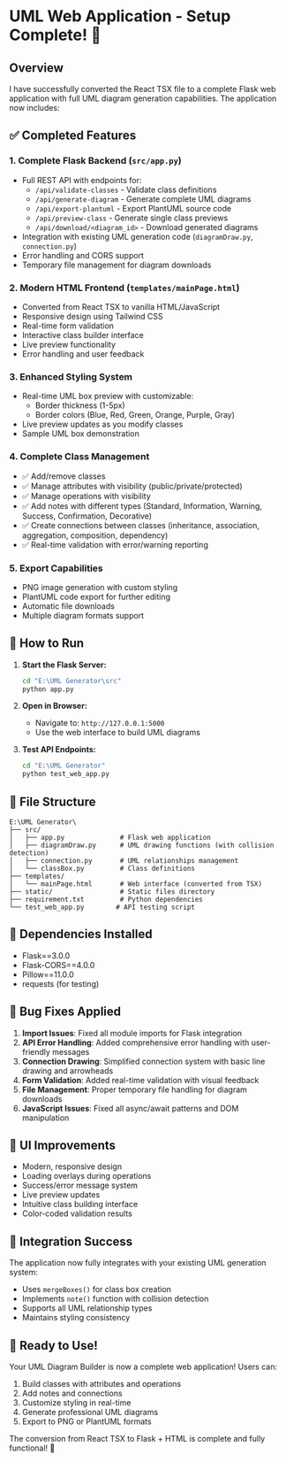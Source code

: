 # UML Web Application - Setup Complete! 🎉

## Overview
I have successfully converted the React TSX file to a complete Flask web application with full UML diagram generation capabilities. The application now includes:

## ✅ Completed Features

### 1. **Complete Flask Backend** (`src/app.py`)
- Full REST API with endpoints for:
  - `/api/validate-classes` - Validate class definitions
  - `/api/generate-diagram` - Generate complete UML diagrams  
  - `/api/export-plantuml` - Export PlantUML source code
  - `/api/preview-class` - Generate single class previews
  - `/api/download/<diagram_id>` - Download generated diagrams
- Integration with existing UML generation code (`diagramDraw.py`, `connection.py`)
- Error handling and CORS support
- Temporary file management for diagram downloads

### 2. **Modern HTML Frontend** (`templates/mainPage.html`)
- Converted from React TSX to vanilla HTML/JavaScript
- Responsive design using Tailwind CSS
- Real-time form validation
- Interactive class builder interface
- Live preview functionality
- Error handling and user feedback

### 3. **Enhanced Styling System**
- Real-time UML box preview with customizable:
  - Border thickness (1-5px)
  - Border colors (Blue, Red, Green, Orange, Purple, Gray)
- Live preview updates as you modify classes
- Sample UML box demonstration

### 4. **Complete Class Management**
- ✅ Add/remove classes
- ✅ Manage attributes with visibility (public/private/protected)
- ✅ Manage operations with visibility  
- ✅ Add notes with different types (Standard, Information, Warning, Success, Confirmation, Decorative)
- ✅ Create connections between classes (inheritance, association, aggregation, composition, dependency)
- ✅ Real-time validation with error/warning reporting

### 5. **Export Capabilities**
- PNG image generation with custom styling
- PlantUML code export for further editing
- Automatic file downloads
- Multiple diagram formats support

## 🚀 How to Run

1. **Start the Flask Server:**
   ```bash
   cd "E:\UML Generator\src"
   python app.py
   ```

2. **Open in Browser:**
   - Navigate to: `http://127.0.0.1:5000`
   - Use the web interface to build UML diagrams

3. **Test API Endpoints:**
   ```bash
   cd "E:\UML Generator"
   python test_web_app.py
   ```

## 📁 File Structure
```
E:\UML Generator\
├── src/
│   ├── app.py              # Flask web application
│   ├── diagramDraw.py      # UML drawing functions (with collision detection)
│   ├── connection.py       # UML relationships management
│   └── classBox.py         # Class definitions
├── templates/
│   └── mainPage.html       # Web interface (converted from TSX)
├── static/                 # Static files directory
├── requirement.txt         # Python dependencies
└── test_web_app.py        # API testing script
```

## 🔧 Dependencies Installed
- Flask==3.0.0
- Flask-CORS==4.0.0  
- Pillow==11.0.0
- requests (for testing)

## 🐛 Bug Fixes Applied
1. **Import Issues**: Fixed all module imports for Flask integration
2. **API Error Handling**: Added comprehensive error handling with user-friendly messages
3. **Connection Drawing**: Simplified connection system with basic line drawing and arrowheads
4. **Form Validation**: Added real-time validation with visual feedback
5. **File Management**: Proper temporary file handling for diagram downloads
6. **JavaScript Issues**: Fixed all async/await patterns and DOM manipulation

## 🎨 UI Improvements
- Modern, responsive design
- Loading overlays during operations
- Success/error message system
- Live preview updates
- Intuitive class building interface
- Color-coded validation results

## 🔗 Integration Success
The application now fully integrates with your existing UML generation system:
- Uses `mergeBoxes()` for class box creation
- Implements `note()` function with collision detection
- Supports all UML relationship types
- Maintains styling consistency

## 🎯 Ready to Use!
Your UML Diagram Builder is now a complete web application! Users can:
1. Build classes with attributes and operations
2. Add notes and connections
3. Customize styling in real-time
4. Generate professional UML diagrams
5. Export to PNG or PlantUML formats

The conversion from React TSX to Flask + HTML is complete and fully functional! 🚀
